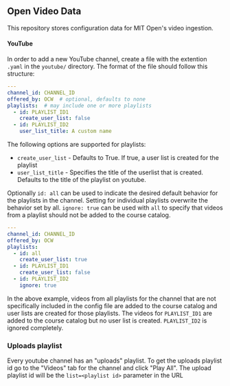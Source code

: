 Open Video Data
---

This repository stores configuration data for MIT Open's video ingestion.


#### YouTube

In order to add a new YouTube channel, create a file with the extention `.yaml` in the `youtube/` directory. The format of the file should follow this structure:

```yaml
---
channel_id: CHANNEL_ID
offered_by: OCW  # optional, defaults to none
playlists:  # may include one or more playlists
  - id: PLAYLIST_ID1
    create_user_list: false  
  - id: PLAYLIST_ID2
    user_list_title: A custom name 

```

The following options are supported for playlists:
- `create_user_list` - Defaults to True. If true, a user list is created for the playlist
- `user_list_title` - Specifies the title of the userlist that is created. Defaults to the title of the playlist on youtube.

Optionally `id: all` can be used to indicate the desired default behavior for the playlists in the channel. Setting for individual playlists overwrite the behavior set by all.  `ignore: true`  can be used with `all` to specify that videos from a playlist should not be added to the course catalog.


```yaml
---
channel_id: CHANNEL_ID
offered_by: OCW 
playlists: 
  - id: all
    create_user_list: true
  - id: PLAYLIST_ID1
    create_user_list: false  
  - id: PLAYLIST_ID2
    ignore: true 

```

In the above example, videos from all playlists for the channel that are not specifically included in the config file are added to the course catalog and user lists are created for those playlists. The videos for `PLAYLIST_ID1` are added to the course catalog but no user list is created.  `PLAYLIST_ID2` is ignored completely.

### Uploads playlist
Every youtube channel has an "uploads" playlist. To get the uploads playlist id go to the "Videos" tab for the channel and click "Play All". The upload playlist id will be the `list=<playlist id>` parameter in the URL
